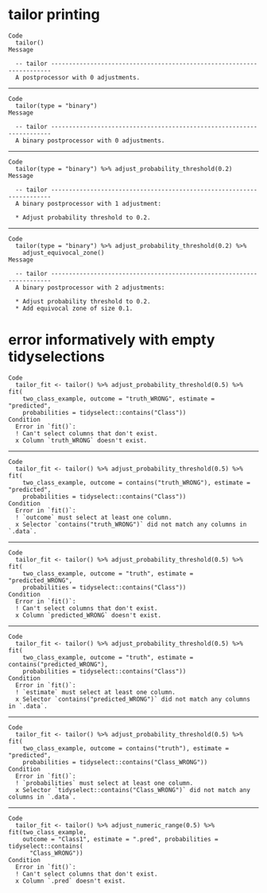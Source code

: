 # tailor printing

    Code
      tailor()
    Message
      
      -- tailor ----------------------------------------------------------------------
      A postprocessor with 0 adjustments.

---

    Code
      tailor(type = "binary")
    Message
      
      -- tailor ----------------------------------------------------------------------
      A binary postprocessor with 0 adjustments.

---

    Code
      tailor(type = "binary") %>% adjust_probability_threshold(0.2)
    Message
      
      -- tailor ----------------------------------------------------------------------
      A binary postprocessor with 1 adjustment:
      
      * Adjust probability threshold to 0.2.

---

    Code
      tailor(type = "binary") %>% adjust_probability_threshold(0.2) %>%
        adjust_equivocal_zone()
    Message
      
      -- tailor ----------------------------------------------------------------------
      A binary postprocessor with 2 adjustments:
      
      * Adjust probability threshold to 0.2.
      * Add equivocal zone of size 0.1.

# error informatively with empty tidyselections

    Code
      tailor_fit <- tailor() %>% adjust_probability_threshold(0.5) %>% fit(
        two_class_example, outcome = "truth_WRONG", estimate = "predicted",
        probabilities = tidyselect::contains("Class"))
    Condition
      Error in `fit()`:
      ! Can't select columns that don't exist.
      x Column `truth_WRONG` doesn't exist.

---

    Code
      tailor_fit <- tailor() %>% adjust_probability_threshold(0.5) %>% fit(
        two_class_example, outcome = contains("truth_WRONG"), estimate = "predicted",
        probabilities = tidyselect::contains("Class"))
    Condition
      Error in `fit()`:
      ! `outcome` must select at least one column.
      x Selector `contains("truth_WRONG")` did not match any columns in `.data`.

---

    Code
      tailor_fit <- tailor() %>% adjust_probability_threshold(0.5) %>% fit(
        two_class_example, outcome = "truth", estimate = "predicted_WRONG",
        probabilities = tidyselect::contains("Class"))
    Condition
      Error in `fit()`:
      ! Can't select columns that don't exist.
      x Column `predicted_WRONG` doesn't exist.

---

    Code
      tailor_fit <- tailor() %>% adjust_probability_threshold(0.5) %>% fit(
        two_class_example, outcome = "truth", estimate = contains("predicted_WRONG"),
        probabilities = tidyselect::contains("Class"))
    Condition
      Error in `fit()`:
      ! `estimate` must select at least one column.
      x Selector `contains("predicted_WRONG")` did not match any columns in `.data`.

---

    Code
      tailor_fit <- tailor() %>% adjust_probability_threshold(0.5) %>% fit(
        two_class_example, outcome = contains("truth"), estimate = "predicted",
        probabilities = tidyselect::contains("Class_WRONG"))
    Condition
      Error in `fit()`:
      ! `probabilities` must select at least one column.
      x Selector `tidyselect::contains("Class_WRONG")` did not match any columns in `.data`.

---

    Code
      tailor_fit <- tailor() %>% adjust_numeric_range(0.5) %>% fit(two_class_example,
        outcome = "Class1", estimate = ".pred", probabilities = tidyselect::contains(
          "Class_WRONG"))
    Condition
      Error in `fit()`:
      ! Can't select columns that don't exist.
      x Column `.pred` doesn't exist.

